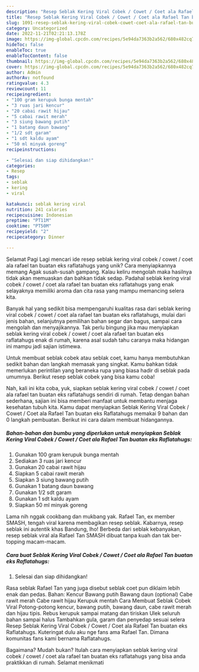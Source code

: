 ```yaml
---
description: "Resep Seblak Kering Viral Cobek / Cowet / Coet ala Rafael Tan buatan eks Raflatahugs yang Lezat"
title: "Resep Seblak Kering Viral Cobek / Cowet / Coet ala Rafael Tan buatan eks Raflatahugs yang Lezat"
slug: 1091-resep-seblak-kering-viral-cobek-cowet-coet-ala-rafael-tan-buatan-eks-raflatahugs-yang-lezat
category: Uncategorized
date: 2022-11-21T02:21:13.178Z
image: https://img-global.cpcdn.com/recipes/5e94da7363b2a562/680x482cq70/seblak-kering-viral-cobek-cowet-coet-ala-rafael-tan-buatan-eks-raflatahugs-foto-resep-utama.jpg
hideToc: false
enableToc: true
enableTocContent: false
thumbnail: https://img-global.cpcdn.com/recipes/5e94da7363b2a562/680x482cq70/seblak-kering-viral-cobek-cowet-coet-ala-rafael-tan-buatan-eks-raflatahugs-foto-resep-utama.jpg
cover: https://img-global.cpcdn.com/recipes/5e94da7363b2a562/680x482cq70/seblak-kering-viral-cobek-cowet-coet-ala-rafael-tan-buatan-eks-raflatahugs-foto-resep-utama.jpg
author: Admin
authorAv: notfound
ratingvalue: 4.3
reviewcount: 11
recipeingredient:
- "100 gram kerupuk bunga mentah"
- "3 ruas jari kencur"
- "20 cabai rawit hijau"
- "5 cabai rawit merah"
- "3 siung bawang putih"
- "1 batang daun bawang"
- "1/2 sdt garam"
- "1 sdt kaldu ayam"
- "50 ml minyak goreng"
recipeinstructions:

- "Selesai dan siap dihidangkan!"
categories:
- Resep
tags:
- seblak
- kering
- viral

katakunci: seblak kering viral 
nutrition: 241 calories
recipecuisine: Indonesian
preptime: "PT11M"
cooktime: "PT50M"
recipeyield: "2"
recipecategory: Dinner

---
```



Selamat Pagi Lagi mencari ide resep seblak kering viral cobek / cowet / coet ala rafael tan buatan eks raflatahugs yang unik? Cara menyiapkannya memang Agak susah-susah gampang. Kalau keliru mengolah maka hasilnya tidak akan memuaskan dan bahkan tidak sedap. Padahal seblak kering viral cobek / cowet / coet ala rafael tan buatan eks raflatahugs yang enak selayaknya memiliki aroma dan cita rasa yang mampu memancing selera kita.


Banyak hal yang sedikit bisa mempengaruhi kualitas rasa dari seblak kering viral cobek / cowet / coet ala rafael tan buatan eks raflatahugs, mulai dari jenis bahan, selanjutnya pemilihan bahan segar dan bagus, sampai cara mengolah dan menyajikannya. Tak perlu bingung jika mau menyiapkan seblak kering viral cobek / cowet / coet ala rafael tan buatan eks raflatahugs enak di rumah, karena asal sudah tahu caranya maka hidangan ini mampu jadi sajian istimewa.

Untuk membuat seblak cobek atau seblak coet, kamu hanya membutuhkan sedikit bahan dan langkah memasak yang singkat. Kamu bahkan tidak memerlukan perintilan yang beraneka rupa yang biasa hadir di seblak pada umumnya. Berikut resep seblak cobek yang bisa kamu coba!


Nah, kali ini kita coba, yuk, siapkan seblak kering viral cobek / cowet / coet ala rafael tan buatan eks raflatahugs sendiri di rumah. Tetap dengan bahan sederhana, sajian ini bisa memberi manfaat untuk membantu menjaga kesehatan tubuh kita. Kamu dapat menyiapkan Seblak Kering Viral Cobek / Cowet / Coet ala Rafael Tan buatan eks Raflatahugs memakai 9 bahan dan 0 langkah pembuatan. Berikut ini cara dalam membuat hidangannya.

<!--inarticleads1-->

##### Bahan-bahan dan bumbu yang diperlukan untuk menyiapkan Seblak Kering Viral Cobek / Cowet / Coet ala Rafael Tan buatan eks Raflatahugs:

1. Gunakan 100 gram kerupuk bunga mentah
1. Sediakan 3 ruas jari kencur
1. Gunakan 20 cabai rawit hijau
1. Siapkan 5 cabai rawit merah
1. Siapkan 3 siung bawang putih
1. Gunakan 1 batang daun bawang
1. Gunakan 1/2 sdt garam
1. Gunakan 1 sdt kaldu ayam
1. Siapkan 50 ml minyak goreng


Lama nih nggak cookbang dan mukbang yak. Rafael Tan, ex member SMASH, tengah viral karena membagikan resep seblak. Kabarnya, resep seblak ini autentik khas Bandung, lho! Berbeda dari seblak kebanyakan, resep seblak viral ala Rafael Tan SMASH dibuat tanpa kuah dan tak ber-topping macam-macam. 

<!--inarticleads2-->

##### Cara buat Seblak Kering Viral Cobek / Cowet / Coet ala Rafael Tan buatan eks Raflatahugs:


1. Selesai dan siap dihidangkan!

Rasa seblak Rafael Tan yang juga disebut seblak coet pun diklaim lebih enak dan pedas. Bahan: Kencur Bawang putih Bawang daun (optional) Cabe rawit merah Cabe rawit hijau Kerupuk mentah Cara Membuat Seblak Cobek Viral Potong-potong kencur, bawang putih, bawang daun, cabe rawit merah dan hijau tipis. Rebus kerupuk sampai matang dan tiriskan Ulek seluruh bahan sampai halus Tambahkan gula, garam dan penyedap sesuai selera Resep Seblak Kering Viral Cobek / Cowet / Coet ala Rafael Tan buatan eks Raflatahugs. Kuteringat dulu aku nge fans ama Rafael Tan. Dimana komunitas fans kami bernama Raflatahugs. 

Bagaimana? Mudah bukan? Itulah cara menyiapkan seblak kering viral cobek / cowet / coet ala rafael tan buatan eks raflatahugs yang bisa anda praktikkan di rumah. Selamat menikmati

